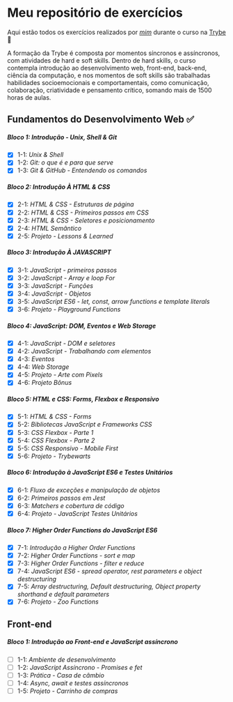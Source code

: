 # Meu repositório de exercícios

Aqui estão todos os exercícios realizados por _[mim](https://linkedin.com/in/laís-de-lima-arantes)_ durante o curso na [Trybe](https://www.betrybe.com/) :rocket:

   A formação da Trybe é composta por momentos síncronos e assíncronos, com atividades de hard e soft skills. Dentro de hard skills, o curso contempla introdução ao desenvolvimento web, front-end, back-end, ciência da computação, e nos momentos de soft skills são trabalhadas habilidades socioemocionais e comportamentais, como comunicação, colaboração, criatividade e pensamento crítico, somando mais de 1500 horas de aulas.

## Fundamentos do Desenvolvimento Web :white_check_mark:

##### Bloco 1: Introdução - Unix, Shell & Git

- [X] 1-1: _Unix & Shell_
- [X] 1-2: _Git: o que é e para que serve_
- [X] 1-3: _Git & GitHub - Entendendo os comandos_

##### Bloco 2: Introdução À HTML & CSS

- [X] 2-1: _HTML & CSS - Estruturas de página_
- [X] 2-2: _HTML & CSS - Primeiros passos em CSS_
- [X] 2-3: _HTML & CSS - Seletores e posicionamento_   
- [X] 2-4: _HTML Semântico_
- [X] 2-5: _Projeto - Lessons & Learned_

##### Bloco 3: Introdução À JAVASCRIPT

- [X] 3-1: _JavaScript - primeiros passos_
- [X] 3-2: _JavaScript - Array e loop For_
- [X] 3-3: _JavaScript - Funções_   
- [X] 3-4: _JavaScript - Objetos_
- [X] 3-5: _JavaScript ES6 - let, const, arrow functions e template literals_
- [X] 3-6: _Projeto - Playground Functions_

##### Bloco 4: JavaScript: DOM, Eventos e Web Storage

- [X] 4-1: _JavaScript - DOM e seletores_
- [X] 4-2: _JavaScript - Trabalhando com elementos_
- [X] 4-3: _Eventos_   
- [X] 4-4: _Web Storage_
- [X] 4-5: _Projeto - Arte com Pixels_
- [X] 4-6: _Projeto Bônus_

##### Bloco 5: HTML e CSS: Forms, Flexbox e Responsivo

- [X] 5-1: _HTML & CSS - Forms_
- [X] 5-2: _Bibliotecas JavaScript e Frameworks CSS_
- [X] 5-3: _CSS Flexbox - Parte 1_   
- [X] 5-4: _CSS Flexbox - Parte 2_
- [X] 5-5: _CSS Responsivo - Mobile First_
- [X] 5-6: _Projeto - Trybewarts_

##### Bloco 6: Introdução à JavaScript ES6 e Testes Unitários

- [X] 6-1: _Fluxo de exceções e manipulação de objetos_
- [X] 6-2: _Primeiros passos em Jest_
- [X] 6-3: _Matchers e cobertura de código_   
- [X] 6-4: _Projeto - JavaScript Testes Unitários_

##### Bloco 7: Higher Order Functions do JavaScript ES6

- [X] 7-1: _Introdução a Higher Order Functions_
- [X] 7-2: _Higher Order Functions - sort e map_
- [X] 7-3: _Higher Order Functions - filter e reduce_   
- [X] 7-4: _JavaScript ES6 - spread operator, rest parameters e object destructuring_
- [X] 7-5: _Array destructuring, Default destructuring, Object property shorthand e default parameters_   
- [X] 7-6: _Projeto - Zoo Functions_

## Front-end

##### Bloco 1: Introdução ao Front-end e JavaScript assíncrono

- [ ] 1-1: _Ambiente de desenvolvimento_
- [ ] 1-2: _JavaScript Assíncrono - Promises e fet_
- [ ] 1-3: _Prática - Casa de câmbio_
- [ ] 1-4: _Async, await e testes assíncronos_
- [ ] 1-5: _Projeto - Carrinho de compras_

